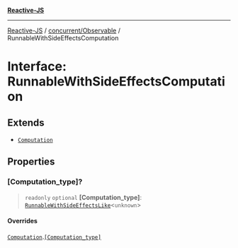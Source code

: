 [**Reactive-JS**](../../../README.md)

***

[Reactive-JS](../../../README.md) / [concurrent/Observable](../README.md) / RunnableWithSideEffectsComputation

# Interface: RunnableWithSideEffectsComputation

## Extends

- [`Computation`](../../../computations/interfaces/Computation.md)

## Properties

### \[Computation\_type\]?

> `readonly` `optional` **\[Computation\_type\]**: [`RunnableWithSideEffectsLike`](../../interfaces/RunnableWithSideEffectsLike.md)\<`unknown`\>

#### Overrides

[`Computation`](../../../computations/interfaces/Computation.md).[`[Computation_type]`](../../../computations/interfaces/Computation.md#computation_type)
